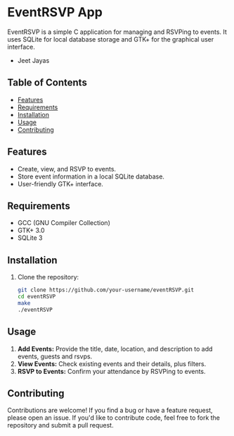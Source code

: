 # EventRSVP App

EventRSVP is a simple C application for managing and RSVPing to events. It uses SQLite for local database storage and GTK+ for the graphical user interface.
- Jeet Jayas

## Table of Contents

- [Features](#features)
- [Requirements](#requirements)
- [Installation](#installation)
- [Usage](#usage)
- [Contributing](#contributing)

## Features

- Create, view, and RSVP to events.
- Store event information in a local SQLite database.
- User-friendly GTK+ interface.

## Requirements

- GCC (GNU Compiler Collection)
- GTK+ 3.0
- SQLite 3

## Installation

1. Clone the repository:

   ```bash
   git clone https://github.com/your-username/eventRSVP.git
   cd eventRSVP
   make
   ./eventRSVP
## Usage

1. **Add Events:** Provide the title, date, location, and description to add events, guests and rsvps.
2. **View Events:** Check existing events and their details, plus filters.
3. **RSVP to Events:** Confirm your attendance by RSVPing to events.

## Contributing

Contributions are welcome! If you find a bug or have a feature request, please open an issue. If you'd like to contribute code, feel free to fork the repository and submit a pull request.
